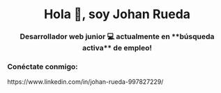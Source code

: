 <h1 align="center">Hola 👋, soy Johan Rueda</h1>
<h3 align="center">Desarrollador web junior 💻 actualmente en **búsqueda activa** de empleo!</h3>

<h3 align ="left">Conéctate conmigo:</h3>
https://www.linkedin.com/in/johan-rueda-997827229/
